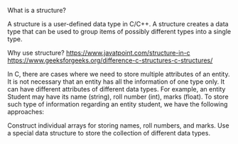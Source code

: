 What is a structure?

A structure is a user-defined data type in C/C++. A structure creates a data type that can be used to group items of possibly different types into a single type. 

Why use structure?
https://www.javatpoint.com/structure-in-c
https://www.geeksforgeeks.org/difference-c-structures-c-structures/

In C, there are cases where we need to store multiple attributes of an entity. It is not necessary that an entity has all the information of one type only. It can have different attributes of different data types. For example, an entity Student may have its name (string), roll number (int), marks (float). To store such type of information regarding an entity student, we have the following approaches:

Construct individual arrays for storing names, roll numbers, and marks.
Use a special data structure to store the collection of different data types.